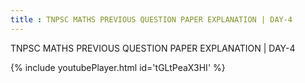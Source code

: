 ```yaml
---
title : TNPSC MATHS PREVIOUS QUESTION PAPER EXPLANATION | DAY-4
---
```


TNPSC MATHS PREVIOUS QUESTION PAPER EXPLANATION | DAY-4



{% include youtubePlayer.html id='tGLtPeaX3HI' %}
